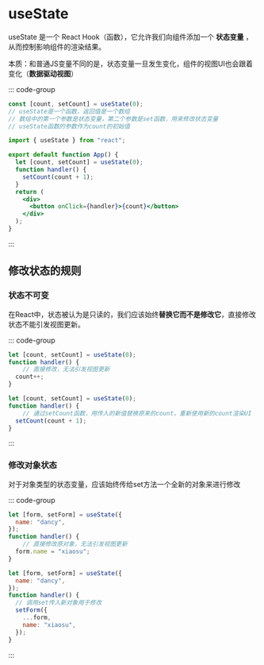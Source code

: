 # useState

useState 是一个 React Hook（函数），它允许我们向组件添加一个 **状态变量** ，从而控制影响组件的渲染结果。

本质：和普通JS变量不同的是，状态变量一旦发生变化，组件的视图UI也会跟着变化（**数据驱动视图**）

::: code-group

```jsx [语法]
const [count, setCount] = useState(0);
// useState是一个函数，返回值是一个数组
// 数组中的第一个参数是状态变量，第二个参数是set函数，用来修改状态变量
// useState函数的参数作为count的初始值
```

```jsx [示例]
import { useState } from "react";

export default function App() {
  let [count, setCount] = useState(0);
  function handler() {
    setCount(count + 1);
  }
  return (
    <div>
      <button onClick={handler}>{count}</button>
    </div>
  );
}
```
:::

## 修改状态的规则

### 状态不可变

在React中，状态被认为是只读的，我们应该始终**替换它而不是修改它**，直接修改状态不能引发视图更新。

::: code-group
```jsx [✖️]
let [count, setCount] = useState(0);
function handler() {
	// 直接修改，无法引发视图更新
  count++;
}
```
```jsx [✔️]
let [count, setCount] = useState(0);
function handler() {
	// 通过setCount函数，用传入的新值替换原来的count，重新使用新的count渲染UI
  setCount(count + 1);
}
```
:::

### 修改对象状态

对于对象类型的状态变量，应该始终传给set方法一个全新的对象来进行修改

::: code-group

```jsx [✖️]
let [form, setForm] = useState({
  name: "dancy",
});
function handler() {
	// 直接修改原对象，无法引发视图更新
  form.name = "xiaosu";
}
```

```jsx [✔️]
let [form, setForm] = useState({
  name: "dancy",
});
function handler() {
  // 调用set传入新对象用于修改
  setForm({
    ...form,
    name: "xiaosu",
  });
}
```

:::